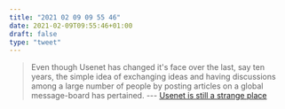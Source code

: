 ```yaml
---
title: "2021 02 09 09 55 46"
date: 2021-02-09T09:55:46+01:00
draft: false
type: "tweet"
---
```

> Even though Usenet has changed it's face over the last, say ten years, the simple idea of exchanging ideas and having discussions among a large number of people by posting articles on a global message-board has pertained. --- [Usenet is still a strange place](https://www.netmeister.org/news/usenet/usenet.html)
